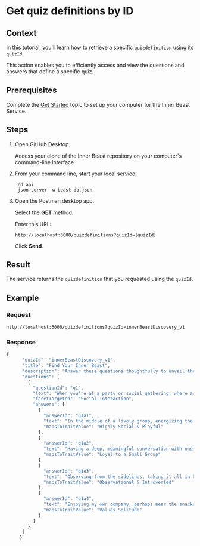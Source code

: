 # Get quiz definitions by ID

## Context

In this tutorial, you'll learn how to retrieve a specific `quizdefinition` using its `quizId`.

This action enables you to efficiently access and view the questions and answers that define a specific quiz.

## Prerequisites

Complete the [Get Started](../overview/get-started.md) topic to set up your computer for the Inner Beast Service.

## Steps

1. Open GitHub Desktop.

    Access your clone of the Inner Beast repository on your computer's command-line interface.

2. From your command line, start your local service:

   ```shell
    cd api
    json-server -w beast-db.json
   ```

3. Open the Postman desktop app.  

   Select the **GET** method.
  
   Enter this URL:  

    ```shell
    http://localhost:3000/quizdefinitions?quizId={quizId}
    ```

    Click **Send**.

## Result

The service returns the `quizdefinition` that you requested using the `quizId`.

## Example

### Request

```shell
http://localhost:3000/quizdefinitions?quizId=innerBeastDiscovery_v1
```

### Response

```js
{
      "quizId": "innerBeastDiscovery_v1",
      "title": "Find Your Inner Beast",
      "description": "Answer these questions thoughtfully to unveil the animal spirit that resonates most with your personality.",
      "questions": [
        {
          "questionId": "q1",
          "text": "When you're at a party or social gathering, where are you most likely to be found?",
          "facetTargeted": "Social Interaction",
          "answers": [
            {
              "answerId": "q1a1",
              "text": "In the middle of a lively group, energizing the conversation.",
              "mapsToTraitValue": "Highly Social & Playful" 
            },
            {
              "answerId": "q1a2",
              "text": "Having a deep, meaningful conversation with one or two people.",
              "mapsToTraitValue": "Loyal to a Small Group"
            },
            {
              "answerId": "q1a3",
              "text": "Observing from the sidelines, taking it all in before engaging.",
              "mapsToTraitValue": "Observational & Introverted"
            },
            {
              "answerId": "q1a4",
              "text": "Enjoying my own company, perhaps near the snacks, perfectly content.",
              "mapsToTraitValue": "Values Solitude"
            }
          ]
        }
      ]
     }
```
